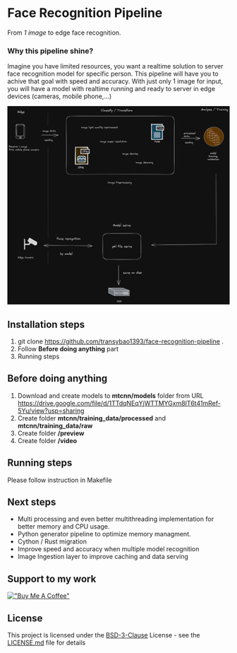 # Face Recognition Pipeline
From *1 image* to edge face recognition.

### Why this pipeline shine?
Imagine you have limited resources, you want a realtime solution to server face recognition model for specific person. This pipeline will have you to achive that goal with speed and accuracy.
With just only 1 image for input, you will have a model with realtime running and ready to server in edge devices (cameras, mobile phone,...)

![Face recognition pipeline](resources/face-recognition-pipeline.png)

## Installation steps
1. git clone https://github.com/transybao1393/face-recognition-pipeline .
2. Follow __Before doing anything__ part
3. Running steps

## Before doing anything
1. Download and create models to __mtcnn/models__ folder from URL https://drive.google.com/file/d/1TTdqNEqYjWTTMYGxm8IT6t41mRef-5Yu/view?usp=sharing
2. Create folder __mtcnn/training_data/processed__ and __mtcnn/training_data/raw__
3. Create folder __/preview__
4. Create folder __/video__

## Running steps
Please follow instruction in Makefile

## Next steps
- Multi processing and even better multithreading implementation for better memory and CPU usage.
- Python generator pipeline to optimize memory managment.
- Cython / Rust migration
- Improve speed and accuracy when multiple model recognition
- Image Ingestion layer to improve caching and data serving

## Support to my work
[!["Buy Me A Coffee"](https://www.buymeacoffee.com/assets/img/custom_images/orange_img.png)](https://www.buymeacoffee.com/transybao)

## License
This project is licensed under the [BSD-3-Clause](https://gist.github.com/nicolasdao/a7adda51f2f185e8d2700e1573d8a633#the-bsd-license-case) License - see the [LICENSE.md](LICENSE.md) file for details
